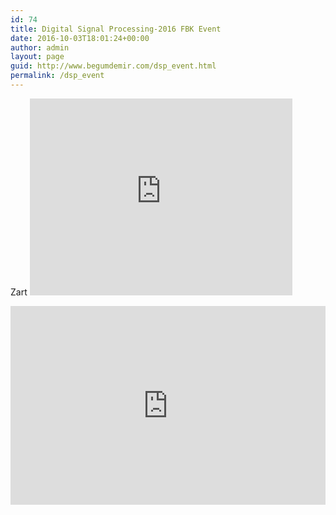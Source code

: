 ```yaml
---
id: 74
title: Digital Signal Processing-2016 FBK Event
date: 2016-10-03T18:01:24+00:00
author: admin
layout: page
guid: http://www.begumdemir.com/dsp_event.html
permalink: /dsp_event
---
```

<p>
Zart
<iframe src="http://www.zaferkiziltoprak.com/begumdemir/dsp_event/" width="420" height="315" frameborder=0></iframe>
</p>

<style>
.video-container {
    position: relative;
    padding-bottom: 56.25%;
    padding-top: 35px;
    height: 0;
    overflow: hidden;
}

.video-container iframe {
    position: absolute;
    top:0;
    left: 0;
    width: 100%;
    height: 100%;
}
</style>

<div class="video-container">
     <iframe src="http://www.youtube.com/embed/4aQwT3n2c1Q" height="315" width="560" allowfullscreen="" frameborder="0">
     </iframe>
</div>